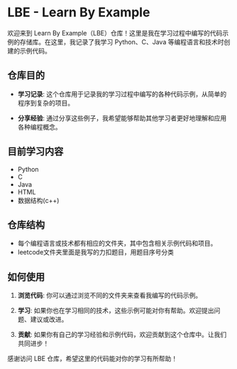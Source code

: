 # LBE - Learn By Example

欢迎来到 Learn By Example（LBE）仓库！这里是我在学习过程中编写的代码示例的存储库。在这里，我记录了我学习 Python、C、Java 等编程语言和技术时创建的示例代码。

## 仓库目的

- **学习记录**: 这个仓库用于记录我的学习过程中编写的各种代码示例，从简单的程序到复杂的项目。

- **分享经验**: 通过分享这些例子，我希望能够帮助其他学习者更好地理解和应用各种编程概念。

## 目前学习内容

- Python
- C
- Java
- HTML
- 数据结构(c++)

## 仓库结构

- 每个编程语言或技术都有相应的文件夹，其中包含相关示例代码和项目。
- leetcode文件夹里面是我写的力扣题目，用题目序号分类

## 如何使用

1. **浏览代码**: 你可以通过浏览不同的文件夹来查看我编写的代码示例。

2. **学习**: 如果你也在学习相同的技术，这些示例可能对你有帮助。欢迎提出问题、建议或改进。

3. **贡献**: 如果你有自己的学习经验和示例代码，欢迎贡献到这个仓库中。让我们共同进步！

感谢访问 LBE 仓库，希望这里的代码能对你的学习有所帮助！
